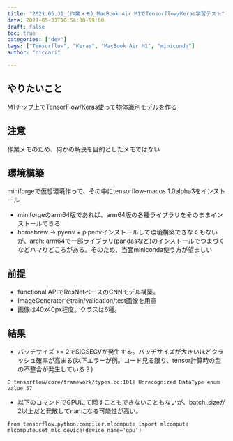 ```yaml
---
title: "2021.05.31_(作業メモ)_MacBook Air M1でTensorflow/Keras学習テスト"
date: 2021-05-31T16:54:00+09:00
draft: false
toc: true
categories: ["dev"]
tags: ["Tensorflow", "Keras", "MacBook Air M1", "miniconda"]
author: "niccari"

---
```


## やりたいこと
M1チップ上でTensorFlow/Keras使って物体識別モデルを作る
<!--more-->

## 注意
作業メモのため、何かの解決を目的としたメモではない

## 環境構築
miniforgeで仮想環境作って、その中にtensorflow-macos 1.0alpha3をインストール
- miniforgeのarm64版であれば、arm64版の各種ライブラリをそのままインストールできる
- homebrew → pyenv + pipenvインストールして環境構築できなくもないが、arch: arm64で一部ライブラリ(pandasなど)のインストールでつまづくなどハマりどころがある。そのため、当面miniconda使う方が望ましい

## 前提
- functional APIでResNetベースのCNNモデル構築。
- ImageGeneratorでtrain/validation/test画像を用意
- 画像は40x40px程度。クラスは6種。

## 結果
- バッチサイズ >= 2でSIGSEGVが発生する。バッチサイズが大きいほどクラッシュ確率が高まる(以下エラーが例。コード見る限り、tensor計算時の型の不整合が発生している？)
```
E tensorflow/core/framework/types.cc:101] Unrecognized DataType enum value 57
```
- 以下のコマンドでGPUにて回すこともできないこともないが、batch_sizeが2以上だと発散してnanになる可能性が高い。
```
from tensorflow.python.compiler.mlcompute import mlcompute
mlcompute.set_mlc_device(device_name='gpu')
```

